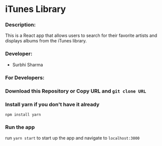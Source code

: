 # iTunes Library

### Description:
This is a React app that allows users to search for their favorite artists and displays albums from the iTunes library.

### Developer:
*  Surbhi Sharma

### For Developers:

### Download this Repository or Copy URL and `git clone URL`

### Install yarn if you don't have it already
`npm install yarn`

### Run the app
run `yarn start` to start up the app and navigate to `localhost:3000`
